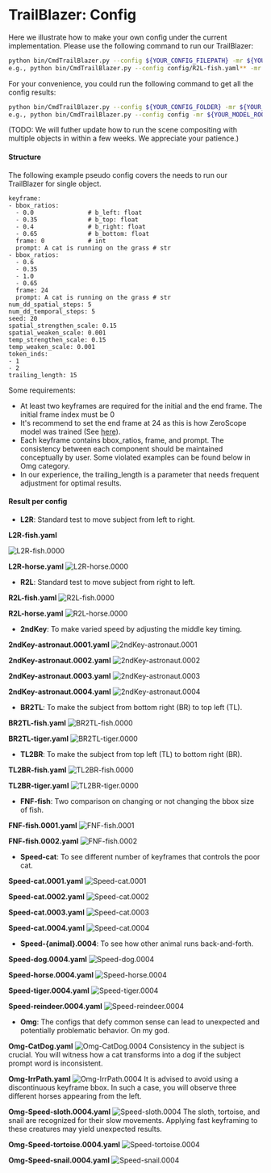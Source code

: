 # TrailBlazer: Config

Here we illustrate how to make your own config under the current implementation.
Please use the following command to run our TrailBlazer:

```bash
python bin/CmdTrailBlazer.py --config ${YOUR_CONFIG_FILEPATH} -mr ${YOUR_MODEL_ROOT}
e.g., python bin/CmdTrailBlazer.py --config config/R2L-fish.yaml** -mr ${YOUR_MODEL_ROOT}
```

For your convenience, you could run the following command to get all the config results:
```bash
python bin/CmdTrailBlazer.py --config ${YOUR_CONFIG_FOLDER} -mr ${YOUR_MODEL_ROOT}
e.g., python bin/CmdTrailBlazer.py --config config -mr ${YOUR_MODEL_ROOT}
```

(TODO: We will futher update how to run the scene compositing
with multiple objects in within a few weeks. We appreciate your patience.)

#### Structure

The following example pseudo config covers the needs to run our TrailBlazer for
single object.

```yaml**
keyframe:
- bbox_ratios:
  - 0.0               # b_left: float
  - 0.35              # b_top: float
  - 0.4               # b_right: float
  - 0.65              # b_bottom: float
  frame: 0            # int
  prompt: A cat is running on the grass # str
- bbox_ratios:
  - 0.6
  - 0.35
  - 1.0
  - 0.65
  frame: 24
  prompt: A cat is running on the grass # str
num_dd_spatial_steps: 5
num_dd_temporal_steps: 5
seed: 20
spatial_strengthen_scale: 0.15
spatial_weaken_scale: 0.001
temp_strengthen_scale: 0.15
temp_weaken_scale: 0.001
token_inds:
- 1
- 2
trailing_length: 15
```

Some requirements:
- At least two keyframes are required for the initial and the end frame. The initial frame index must be 0
- It's recommend to set the end frame at 24 as this is how ZeroScope model was trained (See [here](https://zeroscope.replicate.dev/)).
- Each keyframe contains bbox_ratios, frame, and prompt. The consistency between
  each component should be maintained conceptually by user. Some violated
  examples can be found below in Omg category.
- In our experience, the trailing_length is a parameter that needs frequent adjustment for optimal results.



#### Result per config

- **L2R**: Standard test to move subject from left to right.

**L2R-fish.yaml**

![L2R-fish.0000](../assets/figs/L2R-fish.0000.gif)

**L2R-horse.yaml**
![L2R-horse.0000](../assets/figs/L2R-horse.0000.gif)

- **R2L**: Standard test to move subject from right to left.

**R2L-fish.yaml**
![R2L-fish.0000](../assets/figs/R2L-fish.0000.gif)

**R2L-horse.yaml**
![R2L-horse.0000](../assets/figs/R2L-horse.0000.gif)

- **2ndKey**: To make varied speed by adjusting the middle key timing.

**2ndKey-astronaut.0001.yaml**
![2ndKey-astronaut.0001](../assets/figs/2ndKey-astronaut.0001.0000.gif)

**2ndKey-astronaut.0002.yaml**
![2ndKey-astronaut.0002](../assets/figs/2ndKey-astronaut.0002.0000.gif)

**2ndKey-astronaut.0003.yaml**
![2ndKey-astronaut.0003](../assets/figs/2ndKey-astronaut.0003.0000.gif)

**2ndKey-astronaut.0004.yaml**
![2ndKey-astronaut.0004](../assets/figs/2ndKey-astronaut.0004.0000.gif)

- **BR2TL**: To make the subject from bottom right (BR) to top left (TL).

**BR2TL-fish.yaml**
![BR2TL-fish.0000](../assets/figs/BR2TL-fish.0000.gif)

**BR2TL-tiger.yaml**
![BR2TL-tiger.0000](../assets/figs/BR2TL-tiger.0000.gif)

- **TL2BR**: To make the subject from top left (TL) to bottom right (BR).

**TL2BR-fish.yaml**
![TL2BR-fish.0000](../assets/figs/TL2BR-fish.0000.gif)

**TL2BR-tiger.yaml**
![TL2BR-tiger.0000](../assets/figs/TL2BR-tiger.0000.gif)

- **FNF-fish**: Two comparison on changing or not changing the bbox size of fish.

**FNF-fish.0001.yaml**
![FNF-fish.0001](../assets/figs/FNF-fish.0001.0000.gif)

**FNF-fish.0002.yaml**
![FNF-fish.0002](../assets/figs/FNF-fish.0002.0000.gif)

- **Speed-cat**: To see different number of keyframes that controls the poor cat.

**Speed-cat.0001.yaml**
![Speed-cat.0001](../assets/figs/Speed-cat.0001.0000.gif)

**Speed-cat.0002.yaml**
![Speed-cat.0002](../assets/figs/Speed-cat.0002.0000.gif)

**Speed-cat.0003.yaml**
![Speed-cat.0003](../assets/figs/Speed-cat.0003.0000.gif)

**Speed-cat.0004.yaml**
![Speed-cat.0004](../assets/figs/Speed-cat.0004.0000.gif)

- **Speed-{animal}.0004**: To see how other animal runs back-and-forth.

**Speed-dog.0004.yaml**
![Speed-dog.0004](../assets/figs/Speed-dog.0004.0000.gif)

**Speed-horse.0004.yaml**
![Speed-horse.0004](../assets/figs/Speed-horse.0004.0000.gif)

**Speed-tiger.0004.yaml**
![Speed-tiger.0004](../assets/figs/Speed-tiger.0004.0000.gif)

**Speed-reindeer.0004.yaml**
![Speed-reindeer.0004](../assets/figs/Speed-reindeer.0004.0000.gif)

- **Omg**: The configs that defy common sense can lead to unexpected and
  potentially problematic behavior. On my god.

**Omg-CatDog.yaml**
![Omg-CatDog.0004](../assets/figs/Omg-CatDog.0003.gif)
Consistency in the subject is crucial. You will witness how a cat transforms into a dog if the subject prompt word is inconsistent.

**Omg-IrrPath.yaml**
![Omg-IrrPath.0004](../assets/figs/Omg-IrrPath.0003.gif)
It is advised to avoid using a discontinuous keyframe bbox. In such a case, you will observe three different horses appearing from the left.

**Omg-Speed-sloth.0004.yaml**
![Speed-sloth.0004](../assets/figs/Speed-sloth.0004.0000.gif)
The sloth, tortoise, and snail are recognized for their slow movements. Applying fast keyframing to these creatures may yield unexpected results.

**Omg-Speed-tortoise.0004.yaml**
![Speed-tortoise.0004](../assets/figs/Speed-tortoise.0004.0000.gif)

**Omg-Speed-snail.0004.yaml**
![Speed-snail.0004](../assets/figs/Speed-snail.0004.0000.gif)
